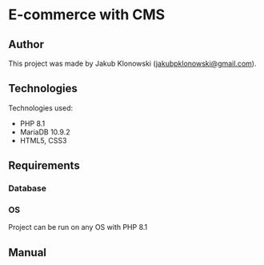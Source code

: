 # E-commerce with CMS

## Author
This project was made by Jakub Klonowski (jakubpklonowski@gmail.com).

## Technologies
Technologies used:
- PHP 8.1
- MariaDB 10.9.2
- HTML5, CSS3

## Requirements

### Database

### OS
Project can be run on any OS with PHP 8.1

## Manual
